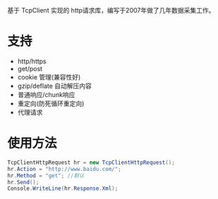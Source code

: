 基于 TcpClient 实现的 http请求库，编写于2007年做了几年数据采集工作。

# 支持

* http/https
* get/post
* cookie 管理(兼容性好)
* gzip/deflate 自动解压内容
* 普通响应/chunk响应
* 重定向(防死循环重定向)
* 代理请求

# 使用方法

```csharp
TcpClientHttpRequest hr = new TcpClientHttpRequest();
hr.Action = "http://www.baidu.com/";
hr.Method = "get"; //默认
hr.Send();
Console.WriteLine(hr.Response.Xml);
```
